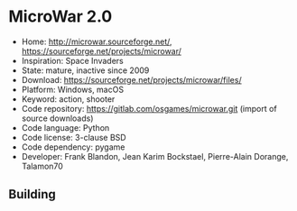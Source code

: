 # MicroWar 2.0

- Home: http://microwar.sourceforge.net/, https://sourceforge.net/projects/microwar/
- Inspiration: Space Invaders
- State: mature, inactive since 2009
- Download: https://sourceforge.net/projects/microwar/files/
- Platform: Windows, macOS
- Keyword: action, shooter
- Code repository: https://gitlab.com/osgames/microwar.git (import of source downloads)
- Code language: Python
- Code license: 3-clause BSD
- Code dependency: pygame
- Developer: Frank Blandon, Jean Karim Bockstael, Pierre-Alain Dorange, Talamon70

## Building

